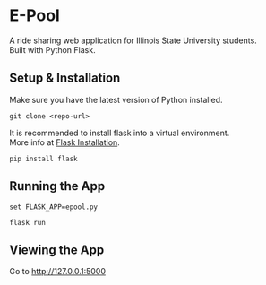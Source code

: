 # E-Pool
A ride sharing web application for Illinois State University students.\
Built with Python Flask.

## Setup & Installation
Make sure you have the latest version of Python installed.

```
git clone <repo-url>
```
It is recommended to install flask into a virtual environment.\
More info at [Flask Installation](https://flask.palletsprojects.com/en/2.2.x/installation/).
```
pip install flask
```

## Running the App
```
set FLASK_APP=epool.py
```
```
flask run
```


## Viewing the App
Go to http://127.0.0.1:5000
